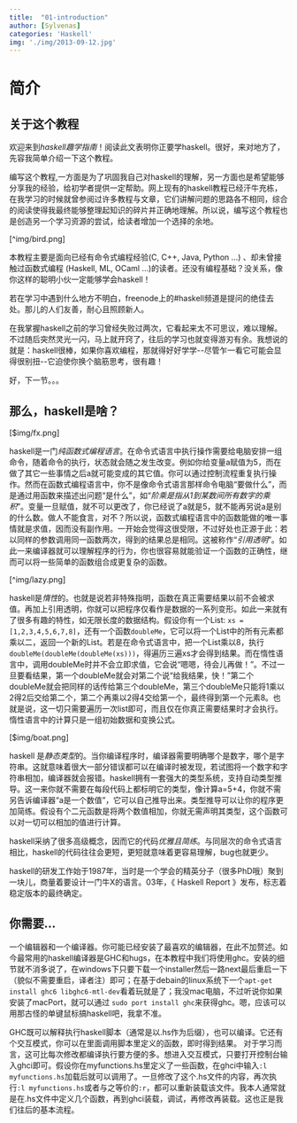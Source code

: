 ```yaml
---
title:  "01-introduction"
author: [Sylvenas]
categories: 'Haskell'
img: './img/2013-09-12.jpg'
---
```


# 简介

## 关于这个教程

欢迎来到*haskell趣学指南*！阅读此文表明你正要学haskell。很好，来对地方了，先容我简单介绍一下这个教程。

编写这个教程,一方面是为了巩固我自己对haskell的理解，另一方面也是希望能够分享我的经验，给初学者提供一定帮助。网上现有的haskell教程已经汗牛充栋，在我学习的时候就曾参阅过许多教程与文章，它们讲解问题的思路各不相同，综合的阅读使得我最终能够整理起知识的碎片并正确地理解。所以说，编写这个教程也是创造另一个学习资源的尝试，给读者增加一个选择的余地。

[^img/bird.png]

本教程主要是面向已经有命令式编程经验(C, C++, Java, Python …) 、却未曾接触过函数式编程 (Haskell, ML, OCaml …)的读者。还没有编程基础？没关系，像你这样的聪明小伙一定能够学会haskell！

若在学习中遇到什么地方不明白，freenode上的#haskell频道是提问的绝佳去处。那儿的人们友善，耐心且照顾新人。

在我掌握haskell之前的学习曾经失败过两次，它看起来太不可思议，难以理解。不过随后突然灵光一闪，马上就开窍了，往后的学习也就变得游刃有余。我想说的就是：haskell很棒，如果你喜欢编程，那就得好好学学--尽管乍一看它可能会显得很别扭--它迫使你换个脑筋思考，很有趣！

好，下一节。。。

## 那么，haskell是啥？

[$img/fx.png]

haskell是一门*纯函数式编程语言*。在命令式语言中执行操作需要给电脑安排一组命令，随着命令的执行，状态就会随之发生改变。例如你给变量a赋值为5，而在做了其它一些事情之后a就可能变成的其它值。你可以通过控制流程重复执行操作。然而在函数式编程语言中，你不是像命令式语言那样命令电脑“要做什么”，而是通过用函数来描述出问题“是什么”，如“_阶乘是指从1到某数间所有数字的乘积_”。变量一旦赋值，就不可以更改了，你已经说了a就是5，就不能再另说a是别的什么数。做人不能食言，对不？所以说，函数式编程语言中的函数能做的唯一事情就是求值，因而没有副作用。一开始会觉得这很受限，不过好处也正源于此：若以同样的参数调用同一函数两次，得到的结果总是相同。这被称作“_引用透明_”。如此一来编译器就可以理解程序的行为，你也很容易就能验证一个函数的正确性，继而可以将一些简单的函数组合成更复杂的函数。

[^img/lazy.png]

haskell是*惰性*的。也就是说若非特殊指明，函数在真正需要结果以前不会被求值。再加上引用透明，你就可以把程序仅看作是数据的一系列变形。如此一来就有了很多有趣的特性，如无限长度的数据结构。假设你有一个List: ``xs = [1,2,3,4,5,6,7,8]``，还有一个函数``doubleMe``，它可以将一个List中的所有元素都乘以二，返回一个新的List。若是在命令式语言中，把一个List乘以8，执行``doubleMe(doubleMe(doubleMe(xs)))``，得遍历三遍xs才会得到结果。而在惰性语言中，调用doubleMe时并不会立即求值，它会说“嗯嗯，待会儿再做！”。不过一旦要看结果，第一个doubleMe就会对第二个说“给我结果，快！”第二个doubleMe就会把同样的话传给第三个doubleMe，第三个doubleMe只能将1乘以2得2后交给第二个，第二个再乘以2得4交给第一个，最终得到第一个元素8。也就是说，这一切只需要遍历一次list即可，而且仅在你真正需要结果时才会执行。惰性语言中的计算只是一组初始数据和变换公式。

[$img/boat.png]

haskell 是*静态类型*的。当你编译程序时，编译器需要明确哪个是数字，哪个是字符串。这就意味着很大一部分错误都可以在编译时被发现，若试图将一个数字和字符串相加，编译器就会报错。haskell拥有一套强大的类型系统，支持自动类型推导。这一来你就不需要在每段代码上都标明它的类型，像计算a=5+4，你就不需另告诉编译器“a是一个数值”，它可以自己推导出来。类型推导可以让你的程序更加简练。假设有个二元函数是将两个数值相加，你就无需声明其类型，这个函数可以对一切可以相加的值进行计算。

haskell采纳了很多高级概念，因而它的代码*优雅且简练*。与同层次的命令式语言相比，haskell的代码往往会更短，更短就意味着更容易理解，bug也就更少。

haskell的研发工作始于1987年，当时是一个学会的精英分子（很多PhD哦）聚到一块儿，商量着要设计一门牛X的语言。03年，《 Haskell Report 》发布，标志着稳定版本的最终确定。

## 你需要...

一个编辑器和一个编译器。你可能已经安装了最喜欢的编辑器，在此不加赘述。如今最常用的haskell编译器是GHC和hugs，在本教程中我们将使用ghc。安装的细节就不消多说了，在windows下只要下载一个installer然后一路next最后重启一下（貌似不需要重启，译者注）即可；在基于debain的linux系统下一个``apt-get install ghc6 libghc6-mtl-dev``看着玩就是了；我没mac电脑，不过听说你如果安装了macPort，就可以通过 ``sudo port install ghc``来获得ghc。嗯，应该可以用那古怪的单键鼠标搞haskell吧，我拿不准。

GHC既可以解释执行haskell脚本（通常是以.hs作为后缀），也可以编译。它还有个交互模式，你可以在里面调用脚本里定义的函数，即时得到结果。 对于学习而言，这可比每次修改都编译执行要方便的多。想进入交互模式，只要打开控制台输入ghci即可。假设你在myfunctions.hs里定义了一些函数，在ghci中输入``:l myfunctions.hs``加载后就可以调用了。一旦修改了这个.hs文件的内容，再次执行``:l myfunctions.hs``或者与之等价的``:r``，都可以重新装载该文件。我本人通常就是在.hs文件中定义几个函数，再到ghci装载，调试，再修改再装载。这也正是我们往后的基本流程。
